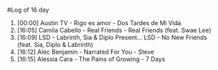 #Log of 16 day

1. [00:00] Austin TV - Rigo es amor - Dos Tardes de Mi Vida
1. [16:05] Camila Cabello - Real Friends - Real Friends (feat. Swae Lee)
1. [16:09] LSD - Labrinth, Sia & Diplo Present... LSD - No New Friends (feat. Sia, Diplo & Labrinth)
1. [16:12] Alec Benjamin - Narrated For You - Steve
1. [16:15] Alessia Cara - The Pains of Growing - 7 Days
